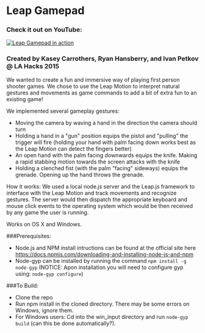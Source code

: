 # Leap Gamepad

### Check it out on YouTube:
[![Leap Gamepad in action](http://img.youtube.com/vi/DYLsE7Klp_I/0.jpg)](http://www.youtube.com/watch?v=DYLsE7Klp_I)

### Created by Kasey Carrothers, Ryan Hansberry, and Ivan Petkov @ LA Hacks 2015

We wanted to create a fun and immersive way of playing first person shooter games. We chose to use the Leap Motion to interpret natural gestures and movements as game commands to add a bit of extra fun to an existing game!

We implemented several gameplay gestures:

* Moving the camera by waving a hand in the direction the camera should turn
* Holding a hand in a "gun" position equips the pistol and "pulling" the trigger will fire (holding your hand with palm facing down works best as the Leap Motion can detect the fingers better)
* An open hand with the palm facing downwards equips the knife. Making a rapid stabbing motion towards the screen attacks with the knife
* Holding a clenched fist (with the palm "facing" sideways) equips the grenade. Opening up the hand throws the grenade.

How it works:
We used a local node.js server and the Leap.js framework to interface with the Leap Motion and track movements and recognize gestures. The server would then dispatch the appropriate keyboard and mouse click events to the operating system which would be then received by any game the user is running.

Works on OS X and Windows.

###Prerequisites:
* Node.js and NPM install intructions can be found at the official site here https://docs.npmjs.com/downloading-and-installing-node-js-and-npm
* Node-gyp can be installed by running the command `npm install -g node-gyp` (NOTICE: Apon installation you will need to configure gyp using: `node-gyp configure`)

###To Build:
* Clone the repo
* Run npm install in the cloned directory. There may be some errors on Windows, ignore them.
* For Windows users: Cd into the win_input directory and run `node-gyp build` (can this be done automatically?).
